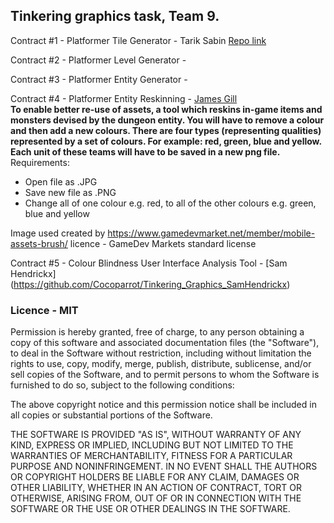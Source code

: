 ## Tinkering graphics task, Team 9.

Contract #1 - Platformer Tile Generator - 
Tarik Sabin [Repo link](https://github.com/Tarik458/Tinkering-Graphics-Tarik)

Contract #2 - Platformer Level Generator - 

Contract #3 - Platformer Entity Generator - 

Contract #4 - Platformer Entity Reskinning - [James Gill](https://github.com/atdeJimmyG)\
**To enable better re-use of assets, a tool which reskins in-game items and monsters devised by the dungeon entity.
You will have to remove a colour and then add a new colours.
There are four types (representing qualities) represented by a set of colours.
For example: red, green, blue and yellow.
Each unit of these teams will have to be saved in a new png file.** \
Requirements:
* Open file as .JPG
* Save new file as .PNG
* Change all of one colour e.g. red, to all of the other colours e.g. green, blue and yellow

Image used created by https://www.gamedevmarket.net/member/mobile-assets-brush/ licence - GameDev Markets standard license

Contract #5 - Colour Blindness User Interface Analysis Tool - [Sam Hendrickx] (https://github.com/Cocoparrot/Tinkering_Graphics_SamHendrickx)

### Licence - MIT 
Permission is hereby granted, free of charge, to any person obtaining a copy of this software and associated documentation files (the "Software"), to deal in the Software without restriction, including without limitation the rights to use, copy, modify, merge, publish, distribute, sublicense, and/or sell copies of the Software, and to permit persons to whom the Software is furnished to do so, subject to the following conditions:

The above copyright notice and this permission notice shall be included in all copies or substantial portions of the Software.

THE SOFTWARE IS PROVIDED "AS IS", WITHOUT WARRANTY OF ANY KIND, EXPRESS OR IMPLIED, INCLUDING BUT NOT LIMITED TO THE WARRANTIES OF MERCHANTABILITY, FITNESS FOR A PARTICULAR PURPOSE AND NONINFRINGEMENT. IN NO EVENT SHALL THE AUTHORS OR COPYRIGHT HOLDERS BE LIABLE FOR ANY CLAIM, DAMAGES OR OTHER LIABILITY, WHETHER IN AN ACTION OF CONTRACT, TORT OR OTHERWISE, ARISING FROM, OUT OF OR IN CONNECTION WITH THE SOFTWARE OR THE USE OR OTHER DEALINGS IN THE SOFTWARE.
